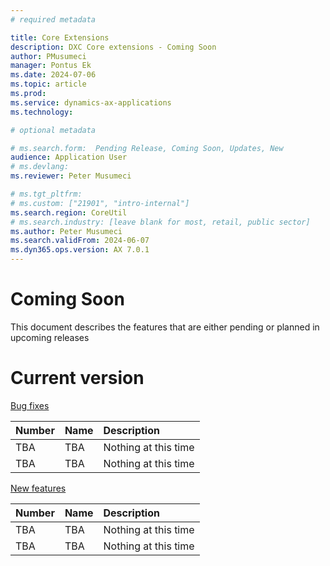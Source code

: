 ```yaml
---
# required metadata

title: Core Extensions
description: DXC Core extensions - Coming Soon
author: PMusumeci
manager: Pontus Ek
ms.date: 2024-07-06
ms.topic: article
ms.prod: 
ms.service: dynamics-ax-applications
ms.technology: 

# optional metadata

# ms.search.form:  Pending Release, Coming Soon, Updates, New
audience: Application User
# ms.devlang: 
ms.reviewer: Peter Musumeci

# ms.tgt_pltfrm: 
# ms.custom: ["21901", "intro-internal"]
ms.search.region: CoreUtil
# ms.search.industry: [leave blank for most, retail, public sector]
ms.author: Peter Musumeci
ms.search.validFrom: 2024-06-07
ms.dyn365.ops.version: AX 7.0.1
---
```


# 	Coming Soon
This document describes the features that are either pending or planned in upcoming releases

# Current version

<ins>Bug fixes</ins>

Number	  	| Name	  | Description
:--       	|:--              |:--
TBA| TBA| Nothing at this time
TBA| TBA| Nothing at this time

<ins>New features</ins>

Number	  	| Name	  | Description
:--       	|:--              |:--
TBA| TBA| Nothing at this time
TBA| TBA| Nothing at this time

